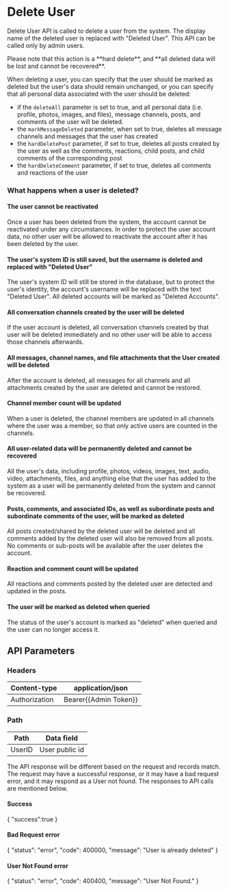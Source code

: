 # Delete User

Delete User API is called to delete a user from the system. The display name of the deleted user is replaced with "Deleted User". This API can be called only by admin users.

<Info>
Please note that this action is a **hard delete**, and **all deleted data will be lost and cannot be recovered**.
</Info>

When deleting a user, you can specify that the user should be marked as deleted but the user's data should remain unchanged, or you can specify that all personal data associated with the user should be deleted:

* if the `deleteAll` parameter is set to true, and all personal data (i.e. profile, photos, images, and files), message channels, posts, and comments of the user will be deleted.
* the `markMessageDeleted` parameter, when set to true, deletes all message channels and messages that the user has created
* the `hardDeletePost` parameter, if set to true, deletes all posts created by the user as well as the comments, reactions, child posts, and child comments of the corresponding post
* the `hardDeleteComment` parameter, if set to true, deletes all comments and reactions of the user

### What happens when a user is deleted?

#### **The user cannot be reactivated**

Once a user has been deleted from the system, the account cannot be reactivated under any circumstances. In order to protect the user account data, no other user will be allowed to reactivate the account after it has been deleted by the user.

#### **The user's system ID is still saved, but the username is deleted and replaced with "Deleted User"**

The user's system ID will still be stored in the database, but to protect the user's identity, the account's username will be replaced with the text "Deleted User". All deleted accounts will be marked as "Deleted Accounts".

#### **All conversation channels created by the user will be deleted**

If the user account is deleted, all conversation channels created by that user will be deleted immediately and no other user will be able to access those channels afterwards.

#### **All messages, channel names, and file attachments that the User created will be deleted**

After the account is deleted, all messages for all channels and all attachments created by the user are deleted and cannot be restored.

#### **Channel member count will be updated**

When a user is deleted, the channel members are updated in all channels where the user was a member, so that only active users are counted in the channels.

#### **All user-related data will be permanently deleted and cannot be recovered**

All the user's data, including profile, photos, videos, images, text, audio, video, attachments, files, and anything else that the user has added to the system as a user will be permanently deleted from the system and cannot be recovered.

#### Posts, comments, and associated IDs, as well as subordinate posts and subordinate comments of the user, will be marked as deleted

All posts created/shared by the deleted user will be deleted and all comments added by the deleted user will also be removed from all posts. No comments or sub-posts will be available after the user deletes the account.

#### **Reaction and comment count will be updated**

All reactions and comments posted by the deleted user are detected and updated in the posts.

#### **The user will be marked as deleted when queried**

The status of the user's account is marked as "deleted" when queried and the user can no longer access it.

## **API Parameters**

### **Headers**

| Content-type  | application/json        |
| ------------- | ----------------------- |
| Authorization | Bearer\{{Admin Token\}} |

### Path

| Path   | Data field     |
| ------ | -------------- |
| UserID | User public id |

The API response will be different based on the request and records match. The request may have a successful response, or it may have a bad request error, and it may respond as a User not found. The responses to API calls are mentioned below.

#### Success

<Note type="success">
{
"success":true
}
</Note>

#### Bad Request error

<Note type="warning">
{
"status": "error",
"code": 400000,
"message": "User is already deleted"
}
</Note>

#### User Not Found error

<Note type="warning">
{
"status": "error",
"code": 400400,
"message": "User Not Found."
}
</Note>